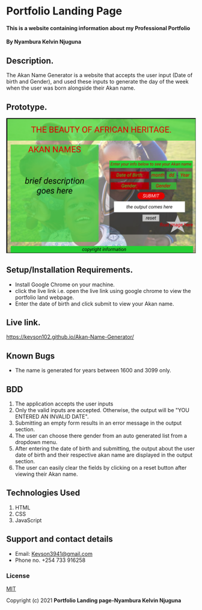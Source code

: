 # Portfolio Landing Page
#### This is a website containing information about my Professional Portfolio
#### By **Nyambura Kelvin Njuguna**

## Description.
The Akan Name Generator is a website that accepts the user input (Date of birth and Gender), and used these inputs to generate the day of the week when the user was born alongside their Akan name.

## Prototype.
<img src="./images/prototype.png" raw = true alt = "Website design">

## Setup/Installation Requirements.
* Install Google Chrome on your machine.
* click the live link i.e. open the live link using google chrome to view the portfolio land webpage.
* Enter the date of birth and click submit to view your Akan name.

## Live link.
https://kevson102.github.io/Akan-Name-Generator/

## Known Bugs
* The name is generated for years between 1600 and 3099 only.

## BDD
1. The application accepts the user inputs
2. Only the valid inputs are accepted. Otherwise, the output will be "YOU ENTERED AN INVALID DATE".
3. Submitting an empty form results in an error message in the output section.
4. The user can choose there gender from an auto generated list from a dropdown menu.
5. After entering the date of birth and submitting, the output about the user date of birth and their respective akan name are displayed in the output section.
6. The user can easily clear the fields by clicking on a reset button after viewing their Akan name.
## Technologies Used
1. HTML
2. CSS
3. JavaScript
## Support and contact details
* Email: Kevson3941@gmail.com
* Phone no. +254 733 916258
### License
<a href="./LICENSE.MD" target = "_blank">MIT</a>

Copyright (c) 2021 **Portfolio Landing page-Nyambura Kelvin Njuguna**